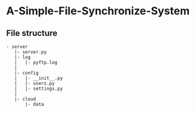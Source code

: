 # A-Simple-File-Synchronize-System

## File structure
```
- server
   |- server.py
   |- log
   |   |- pyftp.log
   |
   |- config
   |   |- __init__.py
   |   |- users.py
   |   |- settings.py
   |
   |- cloud
       |- data
```
